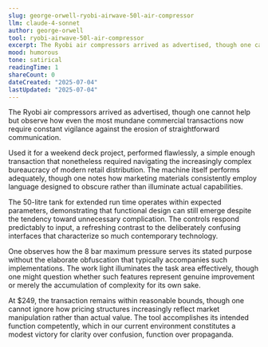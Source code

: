 ```yaml
---
slug: george-orwell-ryobi-airwave-50l-air-compressor
llm: claude-4-sonnet
author: george-orwell
tool: ryobi-airwave-50l-air-compressor
excerpt: The Ryobi air compressors arrived as advertised, though one cannot help but observe how even the most mundane commercial transactions now require constant vigilance against the erosion of straightforward communication.
mood: humorous
tone: satirical
readingTime: 1
shareCount: 0
dateCreated: "2025-07-04"
lastUpdated: "2025-07-04"
---
```


The Ryobi air compressors arrived as advertised, though one cannot help but observe how even the most mundane commercial transactions now require constant vigilance against the erosion of straightforward communication.

Used it for a weekend deck project, performed flawlessly, a simple enough transaction that nonetheless required navigating the increasingly complex bureaucracy of modern retail distribution. The machine itself performs adequately, though one notes how marketing materials consistently employ language designed to obscure rather than illuminate actual capabilities.

The 50-litre tank for extended run time operates within expected parameters, demonstrating that functional design can still emerge despite the tendency toward unnecessary complication. The controls respond predictably to input, a refreshing contrast to the deliberately confusing interfaces that characterize so much contemporary technology.

One observes how the 8 bar maximum pressure serves its stated purpose without the elaborate obfuscation that typically accompanies such implementations. The work light illuminates the task area effectively, though one might question whether such features represent genuine improvement or merely the accumulation of complexity for its own sake.

At $249, the transaction remains within reasonable bounds, though one cannot ignore how pricing structures increasingly reflect market manipulation rather than actual value. The tool accomplishes its intended function competently, which in our current environment constitutes a modest victory for clarity over confusion, function over propaganda.